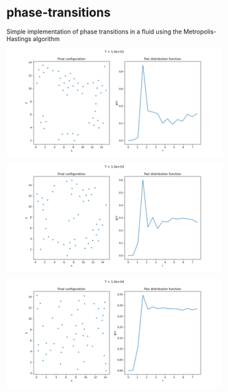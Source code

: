 # phase-transitions
Simple implementation of phase transitions in a fluid using the Metropolis-Hastings algorithm

![](plots/metropolis_1e2.png)

![](plots/metropolis_1e3.png)

![](plots/metropolis_1e4.png)
